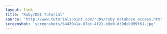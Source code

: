 ```yaml
---
layout: link
title: "Ruby/DBI Tutorial"
source: 'http://www.tutorialspoint.com/ruby/ruby_database_access.htm'
screenshot: 'screenshots/6443041a-87ec-4f21-b9e0-d39dcb999f61.jpg'
---
```


